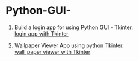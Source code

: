# Python-GUI-
1. Build a login app for using Python GUI - Tkinter. \
[login app with Tkinter](/tkinter_demo.py)

2. Wallpaper Viewer App using python Tkinter. \
[wall_paper viewer with Tkinter](wallpaper_viewer.py)
